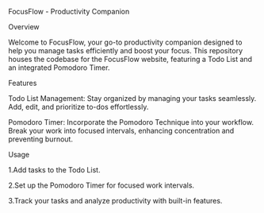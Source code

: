 FocusFlow - Productivity Companion


Overview

Welcome to FocusFlow, your go-to productivity companion designed to help you manage tasks efficiently and boost your focus. This repository houses the codebase for the FocusFlow website, featuring a Todo List and an integrated Pomodoro Timer.

Features

Todo List Management: Stay organized by managing your tasks seamlessly. Add, edit, and prioritize to-dos effortlessly.

Pomodoro Timer: Incorporate the Pomodoro Technique into your workflow. Break your work into focused intervals, enhancing concentration and preventing burnout. 

Usage

1.Add tasks to the Todo List.

2.Set up the Pomodoro Timer for focused work intervals.

3.Track your tasks and analyze productivity with built-in features.
